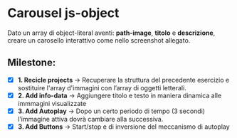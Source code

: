 # Carousel js-object

Dato un array di object-literal aventi: **path-image**, **titolo** e **descrizione**, creare un carosello interattivo come nello screenshot allegato.

## Milestone:
- [x] **1. Recicle projects** &rarr; Recuperare la struttura del precedente esercizio e sostituire l'array d'immagini con l’array di oggetti letterali.
- [x] **2. Add info-data** &rarr; Aggiungere titolo e testo in maniera dinamica alle immmagini visualizzate
- [x] **3. Add Autoplay** &rarr; Dopo un certo periodo di tempo (3 secondi) l’immagine attiva dovrà cambiare alla successiva.
- [x] **3. Add Buttons** &rarr; Start/stop e di inversione del meccanismo di autoplay